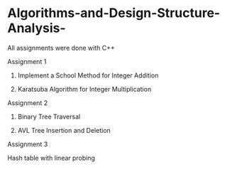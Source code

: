 # Algorithms-and-Design-Structure-Analysis-
 All assignments were done with C++

Assignment 1

1) Implement a School Method for Integer Addition

2) Karatsuba Algorithm for Integer Multiplication

Assignment 2

1) Binary Tree Traversal

2) AVL Tree Insertion and Deletion

Assignment 3

Hash table with linear probing
